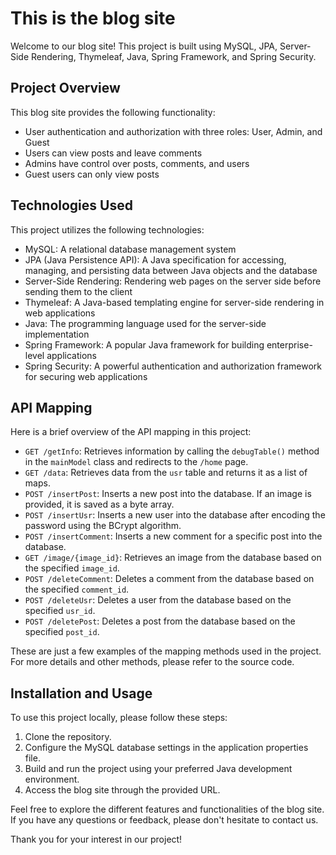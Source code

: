 # This is the blog site

Welcome to our blog site! This project is built using MySQL, JPA, Server-Side Rendering, Thymeleaf, Java, Spring Framework, and Spring Security.

## Project Overview

This blog site provides the following functionality:

- User authentication and authorization with three roles: User, Admin, and Guest
- Users can view posts and leave comments
- Admins have control over posts, comments, and users
- Guest users can only view posts

## Technologies Used

This project utilizes the following technologies:

- MySQL: A relational database management system
- JPA (Java Persistence API): A Java specification for accessing, managing, and persisting data between Java objects and the database
- Server-Side Rendering: Rendering web pages on the server side before sending them to the client
- Thymeleaf: A Java-based templating engine for server-side rendering in web applications
- Java: The programming language used for the server-side implementation
- Spring Framework: A popular Java framework for building enterprise-level applications
- Spring Security: A powerful authentication and authorization framework for securing web applications

## API Mapping

Here is a brief overview of the API mapping in this project:

- `GET /getInfo`: Retrieves information by calling the `debugTable()` method in the `mainModel` class and redirects to the `/home` page.
- `GET /data`: Retrieves data from the `usr` table and returns it as a list of maps.
- `POST /insertPost`: Inserts a new post into the database. If an image is provided, it is saved as a byte array.
- `POST /insertUsr`: Inserts a new user into the database after encoding the password using the BCrypt algorithm.
- `POST /insertComment`: Inserts a new comment for a specific post into the database.
- `GET /image/{image_id}`: Retrieves an image from the database based on the specified `image_id`.
- `POST /deleteComment`: Deletes a comment from the database based on the specified `comment_id`.
- `POST /deleteUsr`: Deletes a user from the database based on the specified `usr_id`.
- `POST /deletePost`: Deletes a post from the database based on the specified `post_id`.

These are just a few examples of the mapping methods used in the project. For more details and other methods, please refer to the source code.

## Installation and Usage

To use this project locally, please follow these steps:

1. Clone the repository.
2. Configure the MySQL database settings in the application properties file.
3. Build and run the project using your preferred Java development environment.
4. Access the blog site through the provided URL.

Feel free to explore the different features and functionalities of the blog site. If you have any questions or feedback, please don't hesitate to contact us.

Thank you for your interest in our project!
